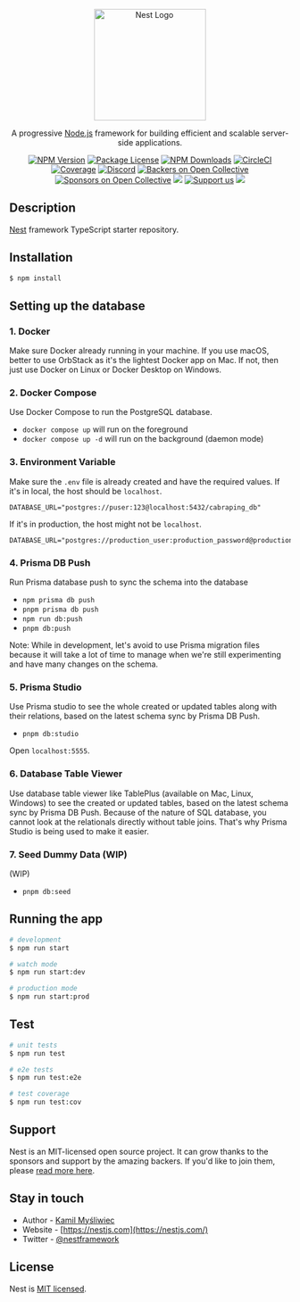 <p align="center">
  <a href="http://nestjs.com/" target="blank"><img src="https://nestjs.com/img/logo-small.svg" width="200" alt="Nest Logo" /></a>
</p>

[circleci-image]: https://img.shields.io/circleci/build/github/nestjs/nest/master?token=abc123def456
[circleci-url]: https://circleci.com/gh/nestjs/nest

  <p align="center">A progressive <a href="http://nodejs.org" target="_blank">Node.js</a> framework for building efficient and scalable server-side applications.</p>
    <p align="center">
<a href="https://www.npmjs.com/~nestjscore" target="_blank"><img src="https://img.shields.io/npm/v/@nestjs/core.svg" alt="NPM Version" /></a>
<a href="https://www.npmjs.com/~nestjscore" target="_blank"><img src="https://img.shields.io/npm/l/@nestjs/core.svg" alt="Package License" /></a>
<a href="https://www.npmjs.com/~nestjscore" target="_blank"><img src="https://img.shields.io/npm/dm/@nestjs/common.svg" alt="NPM Downloads" /></a>
<a href="https://circleci.com/gh/nestjs/nest" target="_blank"><img src="https://img.shields.io/circleci/build/github/nestjs/nest/master" alt="CircleCI" /></a>
<a href="https://coveralls.io/github/nestjs/nest?branch=master" target="_blank"><img src="https://coveralls.io/repos/github/nestjs/nest/badge.svg?branch=master#9" alt="Coverage" /></a>
<a href="https://discord.gg/G7Qnnhy" target="_blank"><img src="https://img.shields.io/badge/discord-online-brightgreen.svg" alt="Discord"/></a>
<a href="https://opencollective.com/nest#backer" target="_blank"><img src="https://opencollective.com/nest/backers/badge.svg" alt="Backers on Open Collective" /></a>
<a href="https://opencollective.com/nest#sponsor" target="_blank"><img src="https://opencollective.com/nest/sponsors/badge.svg" alt="Sponsors on Open Collective" /></a>
  <a href="https://paypal.me/kamilmysliwiec" target="_blank"><img src="https://img.shields.io/badge/Donate-PayPal-ff3f59.svg"/></a>
    <a href="https://opencollective.com/nest#sponsor"  target="_blank"><img src="https://img.shields.io/badge/Support%20us-Open%20Collective-41B883.svg" alt="Support us"></a>
  <a href="https://twitter.com/nestframework" target="_blank"><img src="https://img.shields.io/twitter/follow/nestframework.svg?style=social&label=Follow"></a>
</p>
  <!--[![Backers on Open Collective](https://opencollective.com/nest/backers/badge.svg)](https://opencollective.com/nest#backer)
  [![Sponsors on Open Collective](https://opencollective.com/nest/sponsors/badge.svg)](https://opencollective.com/nest#sponsor)-->

## Description

[Nest](https://github.com/nestjs/nest) framework TypeScript starter repository.

## Installation

```bash
$ npm install
```

## Setting up the database
### 1. Docker

Make sure Docker already running in your machine. If you use macOS, better to use OrbStack as it's the lightest Docker app on Mac. If not, then just use Docker on Linux or Docker Desktop on Windows.

### 2. Docker Compose

Use Docker Compose to run the PostgreSQL database.

- `docker compose up` will run on the foreground
- `docker compose up -d` will run on the background (daemon mode) 

### 3. Environment Variable

Make sure the `.env` file is already created and have the required values. If it's in local, the host should be `localhost`.

```
DATABASE_URL="postgres://puser:123@localhost:5432/cabraping_db"
```

If it's in production, the host might not be `localhost`.

```
DATABASE_URL="postgres://production_user:production_password@production_host:5432/production_cabraping_db"
```

### 4. Prisma DB Push

Run Prisma database push to sync the schema into the database

- `npm prisma db push`
- `pnpm prisma db push`
- `npm run db:push`
- `pnpm db:push` 

Note: While in development, let's avoid to use Prisma migration files because it will take a lot of time to manage when we're still experimenting and have many changes on the schema.

### 5. Prisma Studio

Use Prisma studio to see the whole created or updated tables along with their relations, based on the latest schema sync by Prisma DB Push.

- `pnpm db:studio`

Open `localhost:5555`.

### 6. Database Table Viewer

Use database table viewer like TablePlus (available on Mac, Linux, Windows) to see the created or updated tables, based on the latest schema sync by Prisma DB Push. Because of the nature of SQL database, you cannot look at the relationals directly without table joins. That's why Prisma Studio is being used to make it easier.

### 7. Seed Dummy Data (WIP)

(WIP)

- `pnpm db:seed`


## Running the app

```bash
# development
$ npm run start

# watch mode
$ npm run start:dev

# production mode
$ npm run start:prod
```

## Test

```bash
# unit tests
$ npm run test

# e2e tests
$ npm run test:e2e

# test coverage
$ npm run test:cov
```

## Support

Nest is an MIT-licensed open source project. It can grow thanks to the sponsors and support by the amazing backers. If you'd like to join them, please [read more here](https://docs.nestjs.com/support).

## Stay in touch

- Author - [Kamil Myśliwiec](https://kamilmysliwiec.com)
- Website - [https://nestjs.com](https://nestjs.com/)
- Twitter - [@nestframework](https://twitter.com/nestframework)

## License

Nest is [MIT licensed](LICENSE).
